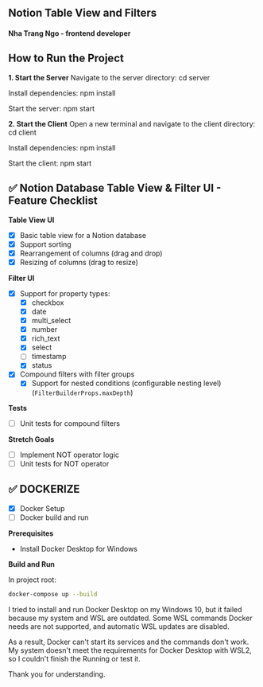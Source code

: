## Notion Table View and Filters
#### Nha Trang Ngo - frontend developer

## How to Run the Project
**1. Start the Server**
Navigate to the server directory:
cd server

Install dependencies:
npm install

Start the server:
npm start

**2. Start the Client**
Open a new terminal and navigate to the client directory:
cd client

Install dependencies:
npm install

Start the client:
npm start



## ✅ Notion Database Table View & Filter UI - Feature Checklist

**Table View UI**
- [x] Basic table view for a Notion database
- [x] Support sorting
- [x] Rearrangement of columns (drag and drop)
- [x] Resizing of columns (drag to resize)

**Filter UI**
- [x] Support for property types:
  - [x] checkbox
  - [x] date
  - [x] multi_select
  - [x] number
  - [x] rich_text
  - [x] select
  - [ ] timestamp
  - [x] status
- [x] Compound filters with filter groups
  - [x] Support for nested conditions (configurable nesting level) (```FilterBuilderProps.maxDepth```)

**Tests**
- [ ] Unit tests for compound filters


**Stretch Goals**
- [ ] Implement NOT operator logic
- [ ] Unit tests for NOT operator

## ✅ DOCKERIZE
- [x] Docker Setup
- [ ] Docker build and run

**Prerequisites**
- Install Docker Desktop for Windows

**Build and Run**

In project root:

```bash
docker-compose up --build
```
I tried to install and run Docker Desktop on my Windows 10, but it failed because my system and WSL are outdated. Some WSL commands Docker needs are not supported, and automatic WSL updates are disabled.

As a result, Docker can't start its services and the commands don't work. My system doesn't meet the requirements for Docker Desktop with WSL2, so I couldn't finish the Running or test it.

Thank you for understanding.
